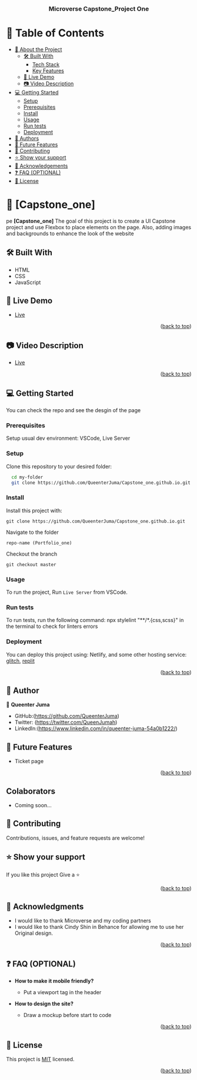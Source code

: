 <a name="readme-top"></a>

<div align="center">

  <h3><b>Microverse Capstone_Project One</b></h3>

</div>

<!-- TABLE OF CONTENTS -->

# 📗 Table of Contents

- [📖 About the Project](#about-project)
  - [🛠 Built With](#built-with)
    - [Tech Stack](#tech-stack)
    - [Key Features](#key-features)
  - [🚀 Live Demo](#live-demo)
  - [📷 Video Description](#video-description)
- [💻 Getting Started](#getting-started)
  - [Setup](#setup)
  - [Prerequisites](#prerequisites)
  - [Install](#install)
  - [Usage](#usage)
  - [Run tests](#run-tests)
  - [Deployment](#triangular_flag_on_post-deployment)
- [👥 Authors](#authors)
- [🔭 Future Features](#future-features)
- [🤝 Contributing](#contributing)
- [⭐️ Show your support](#support)
- [🙏 Acknowledgements](#acknowledgements)
- [❓ FAQ (OPTIONAL)](#faq)
- [📝 License](#license)


# 📖 [Capstone_one] <a name="about-project"></a>
pe
**[Capstone_one]** The goal of this project is to create a UI Capstone project and use Flexbox to place elements on the page. Also, adding images and backgrounds to enhance the look of the website

## 🛠 Built With <a name="built-with"></a>
- HTML
- CSS
- JavaScript


## 🚀 Live Demo <a name="live-demo"></a>

- [Live]( https://queenterjuma.github.io/Capstone_one.github.io/)

<p align="right">(<a href="#readme-top">back to top</a>)</p>

## 📷 Video Description <a name="video-description"></a>

- [Live](https://www.loom.com/share/6013638dd2dd45319cd2a633265b18c0)

<p align="right">(<a href="#readme-top">back to top</a>)</p>

## 💻 Getting Started <a name="getting-started"></a>

You can check the repo and see the desgin of the page
### Prerequisites

Setup usual dev environment: VSCode, Live Server

### Setup

Clone this repository to your desired folder:

```sh
  cd my-folder
  git clone https://github.com/QueenterJuma/Capstone_one.github.io.git
```


### Install

Install this project with:
```
git clone https://github.com/QueenterJuma/Capstone_one.github.io.git
```
Navigate to the folder
```
repo-name (Portfolio_one)
```
Checkout the branch
```
git checkout master
```

### Usage

To run the project, Run `Live Server` from VSCode.

### Run tests

To run tests, run the following command:
npx stylelint "**/*.{css,scss}" in the terminal to check for linters errors

### Deployment

You can deploy this project using: Netlify, and some other hosting service: <a href="https://glitch.com/">glitch</a>, <a href="https://replit.com/">replit</a>

<p align="right">(<a href="#readme-top">back to top</a>)</p>

## 👥 Author <a name="authors"></a>

👤 **Queenter Juma**

- GitHub:(https://github.com/QueenterJuma)
- Twitter: (https://twitter.com/QueenJumah)
- LinkedIn:(https://www.linkedin.com/in/queenter-juma-54a0b1222/)

## 🔭 Future Features <a name="future-features"></a>

- Ticket page

<p align="right">(<a href="#readme-top">back to top</a>)</p>

## Colaborators
- Coming soon...

## 🤝 Contributing <a name="contributing"></a>

Contributions, issues, and feature requests are welcome!  

## ⭐️ Show your support <a name="support"></a>

If you like this project Give a ⭐️
 
<p align="right">(<a href="#readme-top">back to top</a>)</p>


## 🙏 Acknowledgments <a name="acknowledgements"></a>

- I would like to thank Microverse and my coding partners
- I would like to thank Cindy Shin in Behance for allowing me to use her Original design.

<p align="right">(<a href="#readme-top">back to top</a>)</p>

## ❓ FAQ (OPTIONAL) <a name="faq"></a>

- **How to make it mobile friendly?**

  - Put a viewport tag in the header

- **How to design the site?**

  - Draw a mockup before start to code

<p align="right">(<a href="#readme-top">back to top</a>)</p>


## 📝 License <a name="license"></a>

This project is [MIT](./LICENSE) licensed.

<p align="right">(<a href="#readme-top">back to top</a>)</p>
